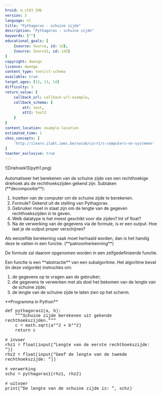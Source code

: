 ```yaml
---
hruid: m_ct03_50b
version: 3
language: nl
title: "Pythagoras - schuine zijde"
description: "Pythagoras - schuine zijde"
keywords: [""]
educational_goals: [
    {source: Source, id: id}, 
    {source: Source2, id: id2}
]
copyright: dwengo
licence: dwengo
content_type: text/ct-schema
available: true
target_ages: [12, 13, 14]
difficulty: 3
return_value: {
    callback_url: callback-url-example,
    callback_schema: {
        att: test,
        att2: test2
    }
}
content_location: example-location
estimated_time: 1
skos_concepts: [
    'http://ilearn.ilabt.imec.be/vocab/curr1/s-computers-en-systemen'
]
teacher_exclusive: true
---
```


<context>
![Driehoek1](pyth1.png)<br>
<br>
Automatiseer het berekenen van de schuine zijde van een rechthoekige driehoek als de rechthoekszijden gekend zijn.
</context>
<decomposition>
Subtaken (**decompositie**):<br>
<ol>
    <li>Inzetten van de computer om de schuine zijde te berekenen. </li>
    <li>Formule? Gekend uit de stelling van Pythagoras.</li>
    <li>Gebruiker moet in staat zijn om de lengte van de  gegeven rechthoekszijden in te geven.</li>
    <li>Welk datatype is het meest geschikt voor die zijden? Int of float?</li>
    <li>Na de verwerking van de gegevens via de formule, is er een output. Hoe laat je de output proper verschijnen?</li>
</ol>
</decomposition>
<patternRecognition>
Als eenzelfde berekening vaak moet herhaald worden, dan is het handig deze te vatten in een functie. (**patroonherkenning**)
    
De formule zal daarom opgenomen worden in een zelfgedefinieerde functie. 

</patternRecognition>
<abstraction>
Een functie is een **abstractie** van een subalgoritme.

</abstraction>
<algorithms>
Het algoritme bevat (in deze volgorde) instructies om:
<ol>
    <li>de gegevens op te vragen aan de gebruiker;</li>
    <li>die gegevens te verwerken met als doel het bekomen van de lengte van de schuine zijde;</li>
    <li>de lengte van de schuine zijde te laten zien op het scherm. </li>
</ol>
</algorithms>
<implementation>
**Programma in Python**
<div class="alert alert-box alert-secondary"><p style="  font-family: 'Courier New', monospace;">
def pythagoras1(a, b):<br>
&nbsp;&nbsp;&nbsp;&nbsp;"""Schuine zijde berekenen uit gekende rechthoekszijden."""<br>
&nbsp;&nbsp;&nbsp;&nbsp;c = math.sqrt(a**2 + b**2)<br>
&nbsp;&nbsp;&nbsp;&nbsp;return c<br><br>
# invoer<br>
rhz1 = float(input("Lengte van de eerste rechthoekszijde: "))<br>
rhz2 = float(input(“Geef de lengte van de tweede rechthoekszijde: "))<br><br>
# verwerking<br>
schz = pythagoras1(rhz1, rhz2)<br><br>
# uitvoer<br>
print("De lengte van de schuine zijde is: ", schz)
</p>
</div>
</implementation>

